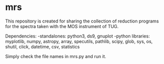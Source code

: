 # mrs
This repository is created for sharing the collection of reduction programs for the spectra taken with the MOS instrument of TUG.

Dependencies: 
  -standalones: python3, ds9, gnuplot
  -python libraries: myplotlib, numpy, astropy, array, specutils, pathlib, scipy, glob, sys, os, shutil, click, datetime, csv, statistics

Simply check the file names in mrs.py and run it.
